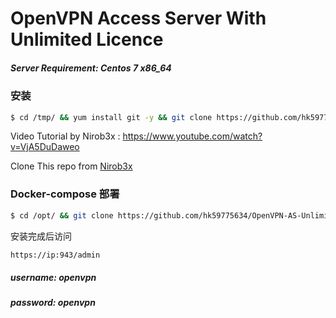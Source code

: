 # OpenVPN Access Server With Unlimited Licence
##### Server Requirement: **Centos 7 x86_64**

### 安装

```sh
$ cd /tmp/ && yum install git -y && git clone https://github.com/hk59775634/OpenVPN-AS-Unlimited-By-Docker && cd OpenVPN-AS-Unlimited-By-Docker/ && sed -i -e 's/\r$//' centos7.sh && chmod 755 centos7.sh && ./centos7.sh
```

Video Tutorial by Nirob3x : https://www.youtube.com/watch?v=VjA5DuDaweo

Clone This repo from [Nirob3x](https://github.com/Nirob3x/OpenVPN-As-Unlimited)

### Docker-compose 部署

```sh
$ cd /opt/ && git clone https://github.com/hk59775634/OpenVPN-AS-Unlimited-By-Docker && cd OpenVPN-AS-Unlimited-By-Docker/ && docker-compose up -d
```

安装完成后访问
```sh
https://ip:943/admin
```

#####  username: openvpn
#####  password: openvpn
